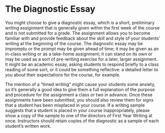 # The Diagnostic Essay

You might choose to give a diagnostic essay, which is a short, preliminary writing assignment that is generally given within the first week of the course and is not submitted for a grade.  The assignment allows you to become familiar with and provide feedback about the skill and style of your students’ writing at the beginning of the course. The diagnostic essay may be impromptu or the prompt may be given ahead of time; it may be given as an in-class writing or as a take-home assignment; it can stand on its own or may be used as a sort of pre-writing exercise for a later, larger assignment.  It might be an academic essay, asking students to respond briefly to a class reading of some sort, or it could be something reflective: a detailed letter to you about their expectations for the course, for example.

The mention of a “timed writing” might cause your students some anxiety, so it’s generally a good idea to give them a full explanation of the purpose and procedure for the assignment a class or two in advance.  Once these assignments have been submitted, you should also review them for signs that a student has been misplaced in your course.  If a writing sample suggests that a student is placed in your course inappropriately, please show a copy of the sample to one of the directors of First Year Writing at once. Instructors should retain copies of the diagnostic as a sample of each student’s written work.
